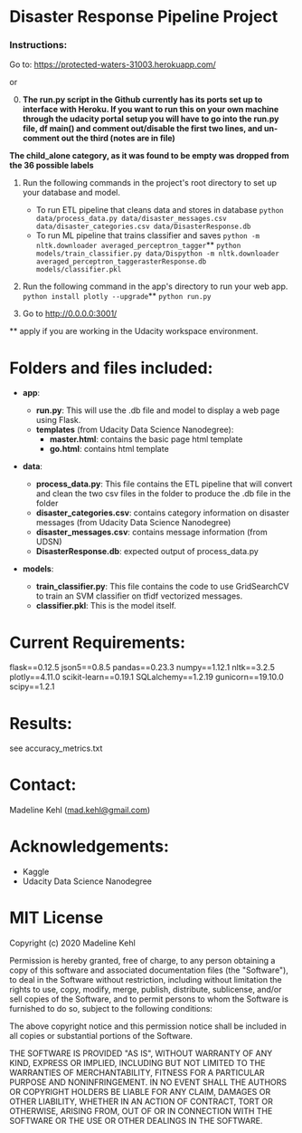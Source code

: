 # Disaster Response Pipeline Project

### Instructions:
Go to: https://protected-waters-31003.herokuapp.com/

or

0. **The run.py script in the Github currently has its ports set up to interface with Heroku.  If you want to run this on your own machine through the udacity portal setup you will have to go into the run.py file, df __main__() and comment out/disable the first two lines, and un-comment out the third (notes are in file)**

**The child_alone category, as it was found to be empty was dropped from the 36 possible labels**

1. Run the following commands in the project's root directory to set up your database and model.

    - To run ETL pipeline that cleans data and stores in database
        `python data/process_data.py data/disaster_messages.csv data/disaster_categories.csv data/DisasterResponse.db`
    - To run ML pipeline that trains classifier and saves
    	`python -m nltk.downloader averaged_perceptron_tagger`**
        `python models/train_classifier.py data/Dispython -m nltk.downloader averaged_perceptron_taggerasterResponse.db models/classifier.pkl`

2. Run the following command in the app's directory to run your web app.
    `python install plotly --upgrade`**
    `python run.py`

3. Go to http://0.0.0.0:3001/

** apply if you are working in the Udacity workspace environment. 


# Folders and files included:

* **app**:
	* **run.py**:  This will use the .db file and model to display a web page using Flask.  
	* **templates** (from Udacity Data Science Nanodegree):
		* **master.html**: contains the basic page html template
		* **go.html**: contains html template  
* **data**:  
	* **process_data.py**: This file contains the ETL pipeline that will convert and clean the two csv files in the folder to produce the .db file in the folder
	* **disaster_categories.csv**:  contains category information on disaster messages (from Udacity Data Science Nanodegree)
	* **disaster_messages.csv**: contains message information (from UDSN) 
	* **DisasterResponse.db**: expected output of process_data.py
  
* **models**: 
	* **train_classifier.py**: This file contains the code to use GridSearchCV to train an SVM classifier on tfidf vectorized messages.
	* **classifier.pkl**: This is the model itself.

# Current Requirements:
flask==0.12.5
json5==0.8.5
pandas==0.23.3
numpy==1.12.1
nltk==3.2.5
plotly==4.11.0
scikit-learn==0.19.1
SQLalchemy==1.2.19
gunicorn==19.10.0
scipy==1.2.1

# Results:
  
see accuracy_metrics.txt

# Contact: 

Madeline Kehl (mad.kehl@gmail.com)

# Acknowledgements:

* Kaggle 
* Udacity Data Science Nanodegree



# MIT License

Copyright (c) 2020 Madeline Kehl

Permission is hereby granted, free of charge, to any person obtaining a copy
of this software and associated documentation files (the "Software"), to deal
in the Software without restriction, including without limitation the rights
to use, copy, modify, merge, publish, distribute, sublicense, and/or sell
copies of the Software, and to permit persons to whom the Software is
furnished to do so, subject to the following conditions:

The above copyright notice and this permission notice shall be included in all
copies or substantial portions of the Software.

THE SOFTWARE IS PROVIDED "AS IS", WITHOUT WARRANTY OF ANY KIND, EXPRESS OR
IMPLIED, INCLUDING BUT NOT LIMITED TO THE WARRANTIES OF MERCHANTABILITY,
FITNESS FOR A PARTICULAR PURPOSE AND NONINFRINGEMENT. IN NO EVENT SHALL THE
AUTHORS OR COPYRIGHT HOLDERS BE LIABLE FOR ANY CLAIM, DAMAGES OR OTHER
LIABILITY, WHETHER IN AN ACTION OF CONTRACT, TORT OR OTHERWISE, ARISING FROM,
OUT OF OR IN CONNECTION WITH THE SOFTWARE OR THE USE OR OTHER DEALINGS IN THE
SOFTWARE.

